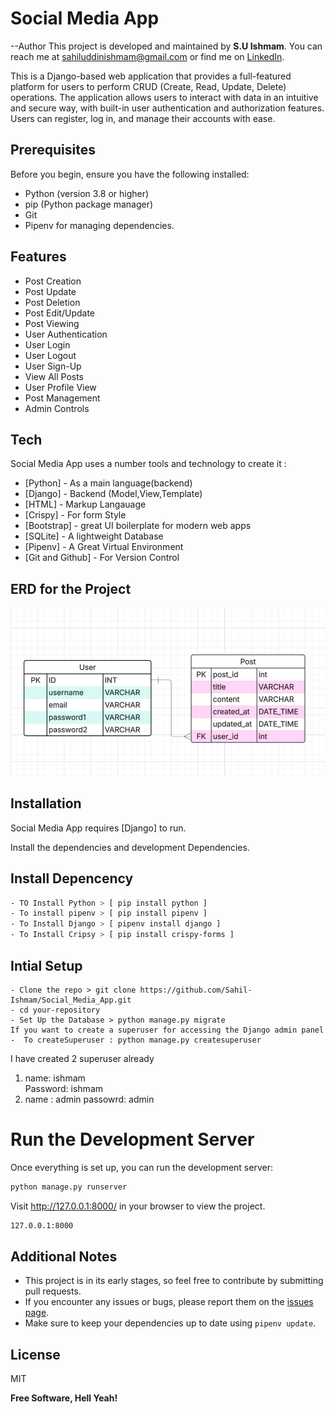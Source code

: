 # Social Media App
--Author
This project is developed and maintained by **S.U Ishmam**. 
You can reach me at [sahiluddinishmam@gmail.com](mailto:sahiluddinishmam@gmail.com) or find me on [LinkedIn](https://www.linkedin.com/in/sahil-uddin-ishmam-8707301a3/).



This is a Django-based web application that provides a full-featured platform for users to perform CRUD (Create, Read, Update, Delete) operations. The application allows users to interact with data in an intuitive and secure way, with built-in user authentication and authorization features. Users can register, log in, and manage their accounts with ease.

## Prerequisites

Before you begin, ensure you have the following installed:

- Python (version 3.8 or higher)
- pip (Python package manager)
- Git
- Pipenv for managing dependencies.

## Features

- Post Creation
- Post Update
- Post Deletion
- Post Edit/Update
- Post Viewing
- User Authentication
- User Login
- User Logout
- User Sign-Up
- View All Posts
- User Profile View
- Post Management
- Admin Controls




## Tech

Social Media App uses a number tools and technology to create it :

- [Python] - As a main language(backend)
- [Django] - Backend (Model,View,Template)
- [HTML] - Markup Langauage
- [Crispy] - For form Style
- [Bootstrap] - great UI boilerplate for modern web apps
- [SQLite] - A lightweight Database
- [Pipenv] - A Great Virtual Environment 
- [Git and Github] - For Version Control

## ERD for the Project
![Alt text](./other_resources/ERD.jpg)

## Installation

Social Media App requires [Django] to run.

Install the dependencies and development Dependencies.
## Install Depencency 

```sh
- TO Install Python > [ pip install python ]
- To install pipenv > [ pip install pipenv ]
- To Install Django > [ pipenv install django ]
- To Install Cripsy > [ pip install crispy-forms ]
```

## Intial Setup
```
- Clone the repo > git clone https://github.com/Sahil-Ishmam/Social_Media_App.git
- cd your-repository
- Set Up the Database > python manage.py migrate
If you want to create a superuser for accessing the Django admin panel
-  To createSuperuser : python manage.py createsuperuser
```

I have created 2 superuser already
1. name: ishmam  
Password: ishmam
2. name : admin
passowrd: admin

# Run the Development Server
Once everything is set up, you can run the development server:
```sh
python manage.py runserver
```
Visit http://127.0.0.1:8000/ in your browser to view the project.


```sh
127.0.0.1:8000
```
## Additional Notes

- This project is in its early stages, so feel free to contribute by submitting pull requests.
- If you encounter any issues or bugs, please report them on the [issues page](https://github.com/Sahil-Ishmam/Social_Media_App//issues).
- Make sure to keep your dependencies up to date using `pipenv update`.

## License

MIT

**Free Software, Hell Yeah!**
